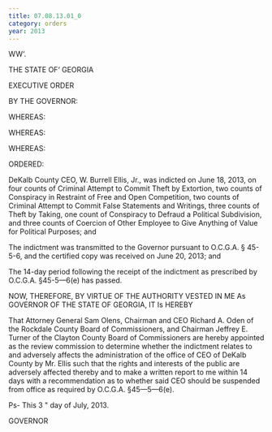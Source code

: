 ```yaml
---
title: 07.08.13.01_0
category: orders
year: 2013
---
```

 

WW‘.

THE STATE OF‘ GEORGIA

EXECUTIVE ORDER

BY THE GOVERNOR:

WHEREAS:

WHEREAS:

WHEREAS:

ORDERED:

DeKalb County CEO, W. Burrell Ellis, Jr., was indicted on June 18, 2013,
on four counts of Criminal Attempt to Commit Theft by Extortion, two
counts of Conspiracy in Restraint of Free and Open Competition, two
counts of Criminal Attempt to Commit False Statements and Writings,
three counts of Theft by Taking, one count of Conspiracy to Defraud a
Political Subdivision, and three counts of Coercion of Other Employee to
Give Anything of Value for Political Purposes; and

The indictment was transmitted to the Governor pursuant to O.C.G.A. §
45-5-6, and the certified copy was received on June 20, 2013; and

The 14-day period following the receipt of the indictment as prescribed by
O.C.G.A. §45-5—6(e) has passed.

NOW, THEREFORE, BY VIRTUE OF THE AUTHORITY VESTED IN ME As
GOVERNOR OF THE STATE OF GEORGIA, IT Is HEREBY

That Attorney General Sam Olens, Chairman and CEO Richard A. Oden of
the Rockdale County Board of Commissioners, and Chairman Jeffrey E.
Turner of the Clayton County Board of Commissioners are hereby
appointed as the review commission to determine whether the indictment
relates to and adversely affects the administration of the office of CEO of
DeKalb County by Mr. Ellis such that the rights and interests of the public
are adversely affected thereby and to make a written report to me within
14 days with a recommendation as to whether said CEO should be
suspended from office as required by O.C.G.A. §45—5—6(e).

Ps-
This 3 " day of July, 2013.

 

GOVERNOR

